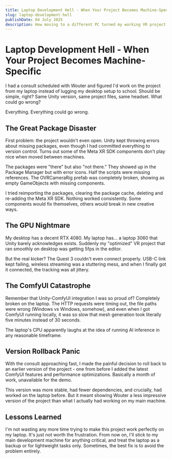 ```yaml
---
title: Laptop Development Hell - When Your Project Becomes Machine-Specific
slug: laptop-development-hell
publishDate: 04 July 2025
description: How moving to a different PC turned my working VR project into a broken mess
---
```


# Laptop Development Hell - When Your Project Becomes Machine-Specific

I had a consult scheduled with Wouter and figured I'd work on the project from my laptop instead of lugging my desktop setup to school. Should be simple, right? Same Unity version, same project files, same headset. What could go wrong?

Everything. Everything could go wrong.

## The Great Package Disaster

First problem: the project wouldn't even open. Unity kept throwing errors about missing packages, even though I had committed everything to version control. Turns out some of the Meta XR SDK components don't play nice when moved between machines.

The packages were "there" but also "not there." They showed up in the Package Manager but with error icons. Half the scripts were missing references. The OVRCameraRig prefab was completely broken, showing as empty GameObjects with missing components.

I tried reimporting the packages, clearing the package cache, deleting and re-adding the Meta XR SDK. Nothing worked consistently. Some components would fix themselves, others would break in new creative ways.

## The GPU Nightmare

My desktop has a decent RTX 4080. My laptop has... a laptop 3060 that Unity barely acknowledges exists. Suddenly my "optimized" VR project that ran smoothly on desktop was getting 5fps in the editor.

But the real kicker? The Quest 3 couldn't even connect properly. USB-C link kept failing, wireless streaming was a stuttering mess, and when I finally got it connected, the tracking was all jittery.


## The ComfyUI Catastrophe

Remember that Unity-ComfyUI integration I was so proud of? Completely broken on the laptop. The HTTP requests were timing out, the file paths were wrong (Windows vs Windows, somehow), and even when I got ComfyUI running locally, it was so slow that mesh generation took literally five minutes instead of 30 seconds.

The laptop's CPU apparently laughs at the idea of running AI inference in any reasonable timeframe.

## Version Rollback Panic

With the consult approaching fast, I made the painful decision to roll back to an earlier version of the project - one from before I added the latest ComfyUI features and performance optimizations. Basically a month of work, unavailable for the demo.

This version was more stable, had fewer dependencies, and crucially, had worked on the laptop before. But it meant showing Wouter a less impressive version of the project than what I actually had working on my main machine.

## Lessons Learned

I'm not wasting any more time trying to make this project work perfectly on my laptop. It's just not worth the frustration. From now on, I'll stick to my main development machine for anything critical, and treat the laptop as a backup or for lightweight tasks only. Sometimes, the best fix is to avoid the problem entirely.